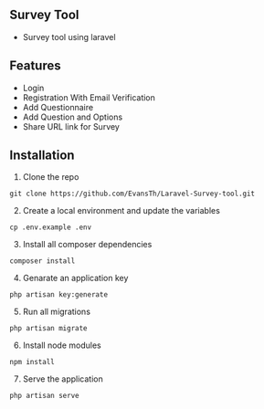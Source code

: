 

## Survey Tool
- Survey tool using laravel


## Features
- Login
- Registration With Email Verification
- Add Questionnaire
- Add Question and Options
- Share URL link for Survey

## Installation

1. Clone the repo
```
git clone https://github.com/EvansTh/Laravel-Survey-tool.git
```

2. Create a local environment and update the variables
```
cp .env.example .env
```

3. Install all composer dependencies
```
composer install
```

4. Genarate an application key
```
php artisan key:generate
```

5. Run all migrations
```
php artisan migrate
```

6. Install node modules
```
npm install
```

7. Serve the application
```
php artisan serve
```
